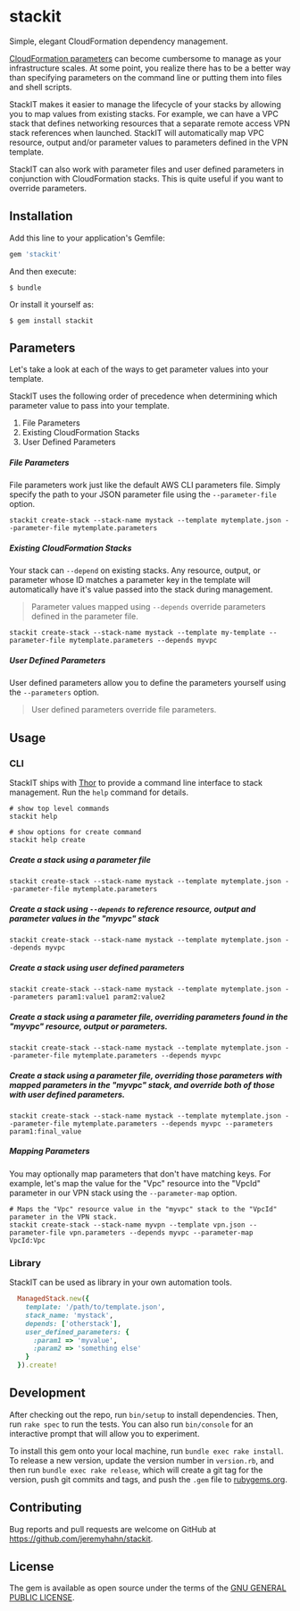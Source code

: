 # stackit

Simple, elegant CloudFormation dependency management.

[CloudFormation parameters](http://docs.aws.amazon.com/AWSCloudFormation/latest/UserGuide/parameters-section-structure.html) can become cumbersome to manage as your infrastructure scales. At some point, you realize there has to be a better way than specifying parameters on the command line or putting them into files and shell scripts.

StackIT makes it easier to manage the lifecycle of your stacks by allowing you to map values from existing stacks. For example, we can have a VPC stack that defines networking resources that a separate remote access VPN stack references when launched. StackIT will automatically map VPC resource, output and/or parameter values to parameters defined in the VPN template. 

StackIT can also work with parameter files and user defined parameters in conjunction with CloudFormation stacks. This is quite useful if you want to override parameters.

## Installation

Add this line to your application's Gemfile:

```ruby
gem 'stackit'
```

And then execute:

    $ bundle

Or install it yourself as:

    $ gem install stackit

## Parameters

Let's take a look at each of the ways to get parameter values into your template.

StackIT uses the following order of precedence when determining which parameter value to pass into your template.

1. File Parameters
2. Existing CloudFormation Stacks
3. User Defined Parameters

##### File Parameters

File parameters work just like the default AWS CLI parameters file. Simply specify the path to your JSON parameter file using the `--parameter-file` option.

    stackit create-stack --stack-name mystack --template mytemplate.json --parameter-file mytemplate.parameters

##### Existing CloudFormation Stacks

Your stack can `--depend` on existing stacks. Any resource, output, or parameter whose ID matches a parameter key in the template will automatically have it's value passed into the stack during management.

> Parameter values mapped using `--depends` override parameters defined in the parameter file.

    stackit create-stack --stack-name mystack --template my-template --parameter-file mytemplate.parameters --depends myvpc

##### User Defined Parameters

User defined parameters allow you to define the parameters yourself using the `--parameters` option. 

> User defined parameters override file parameters.

## Usage

### CLI

StackIT ships with [Thor](http://whatisthor.com/) to provide a command line interface to stack management. Run the `help` command for details.

    # show top level commands
    stackit help

    # show options for create command
    stackit help create

##### Create a stack using a parameter file

    stackit create-stack --stack-name mystack --template mytemplate.json --parameter-file mytemplate.parameters

##### Create a stack using `--depends` to reference resource, output and parameter values in the "myvpc" stack

    stackit create-stack --stack-name mystack --template mytemplate.json --depends myvpc

##### Create a stack using user defined parameters

    stackit create-stack --stack-name mystack --template mytemplate.json --parameters param1:value1 param2:value2

##### Create a stack using a parameter file, overriding parameters found in the "myvpc" resource, output or parameters.

    stackit create-stack --stack-name mystack --template mytemplate.json --parameter-file mytemplate.parameters --depends myvpc

##### Create a stack using a parameter file, overriding those parameters with mapped parameters in the "myvpc" stack, and override both of those with user defined parameters.

    stackit create-stack --stack-name mystack --template mytemplate.json --parameter-file mytemplate.parameters --depends myvpc --parameters param1:final_value

##### Mapping Parameters

You may optionally map parameters that don't have matching keys. For example, let's map the value for the "Vpc" resource into the "VpcId" parameter in our VPN stack using the `--parameter-map` option.

    # Maps the "Vpc" resource value in the "myvpc" stack to the "VpcId" parameter in the VPN stack.
    stackit create-stack --stack-name myvpn --template vpn.json --parameter-file vpn.parameters --depends myvpc --parameter-map VpcId:Vpc

### Library

StackIT can be used as library in your own automation tools.

```ruby
  ManagedStack.new({
    template: '/path/to/template.json',
    stack_name: 'mystack',
    depends: ['otherstack'],
    user_defined_parameters: {
      :param1 => 'myvalue',
      :param2 => 'something else'
    }
  }).create!
```

## Development

After checking out the repo, run `bin/setup` to install dependencies. Then, run `rake spec` to run the tests. You can also run `bin/console` for an interactive prompt that will allow you to experiment.

To install this gem onto your local machine, run `bundle exec rake install`. To release a new version, update the version number in `version.rb`, and then run `bundle exec rake release`, which will create a git tag for the version, push git commits and tags, and push the `.gem` file to [rubygems.org](https://rubygems.org).

## Contributing

Bug reports and pull requests are welcome on GitHub at https://github.com/jeremyhahn/stackit.


## License

The gem is available as open source under the terms of the [GNU GENERAL PUBLIC LICENSE](http://www.gnu.org/licenses/gpl-3.0.en.html).
